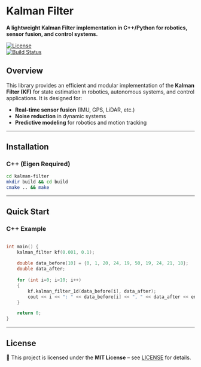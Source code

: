 # **Kalman Filter**  

**A lightweight Kalman Filter implementation in C++/Python for robotics, sensor fusion, and control systems.**  

[![License](https://img.shields.io/badge/License-MIT-blue.svg)](LICENSE)  
[![Build Status](https://github.com/yourusername/kalman-filter/actions/workflows/ci.yml/badge.svg)](https://github.com/yourusername/kalman-filter/actions)  

## **Overview**  
This library provides an efficient and modular implementation of the **Kalman Filter (KF)** for state estimation in robotics, autonomous systems, and control applications. It is designed for:  
- **Real-time sensor fusion** (IMU, GPS, LiDAR, etc.)  
- **Noise reduction** in dynamic systems  
- **Predictive modeling** for robotics and motion tracking  

---

## **Installation**  

### **C++ (Eigen Required)**  
```bash  
cd kalman-filter  
mkdir build && cd build  
cmake .. && make  
``` 

---

## **Quick Start**  

### **C++ Example**  
```cpp  

int main() {  
    kalman_filter kf(0.001, 0.1);
	
	double data_before[10] = {0, 1, 20, 24, 19, 50, 19, 24, 21, 18};
	double data_after;
	
	for (int i=0; i<10; i++)
	{
		kf.kalman_filter_1d(data_before[i], data_after);
		cout << i << ": " << data_before[i] << ", " << data_after << endl;
	}

    return 0;  
}  
```  

---

## **License**  
📄 This project is licensed under the **MIT License** – see [LICENSE](LICENSE) for details.  



